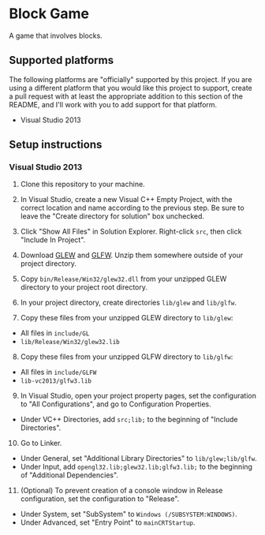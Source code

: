 # Block Game

A game that involves blocks.

## Supported platforms

The following platforms are "officially" supported by this project. If you are using a different platform that you would like
this project to support, create a pull request with at least the appropriate addition to this section of the README, and I'll
work with you to add support for that platform.

* Visual Studio 2013

## Setup instructions

### Visual Studio 2013

1. Clone this repository to your machine.

2. In Visual Studio, create a new Visual C++ Empty Project, with the correct location and name according to the previous step.
Be sure to leave the "Create directory for solution" box unchecked.

3. Click "Show All Files" in Solution Explorer. Right-click `src`, then click "Include In Project".

4. Download [GLEW](http://sourceforge.net/projects/glew/files/glew/1.12.0/glew-1.12.0-win32.zip/download) and
[GLFW](http://sourceforge.net/projects/glfw/files/glfw/3.1.1/glfw-3.1.1.bin.WIN32.zip/download). Unzip them somewhere outside of
your project directory.

5. Copy `bin/Release/Win32/glew32.dll` from your unzipped GLEW directory to your project root directory.

6. In your project directory, create directories `lib/glew` and `lib/glfw`.

7. Copy these files from your unzipped GLEW directory to `lib/glew`:

  * All files in `include/GL`
  * `lib/Release/Win32/glew32.lib`

8. Copy these files from your unzipped GLFW directory to `lib/glfw`:

  * All files in `include/GLFW`
  * `lib-vc2013/glfw3.lib`

9. In Visual Studio, open your project property pages, set the configuration to "All Configurations", and go to Configuration
Properties.

  * Under VC++ Directories, add `src;lib;` to the beginning of "Include Directories".

10. Go to Linker.

  * Under General, set "Additional Library Directories" to `lib/glew;lib/glfw`.
  * Under Input, add `opengl32.lib;glew32.lib;glfw3.lib;` to the beginning of "Additional Dependencies".

11. (Optional) To prevent creation of a console window in Release configuration, set the configuration to "Release".

  * Under System, set "SubSystem" to `Windows (/SUBSYSTEM:WINDOWS)`.
  * Under Advanced, set "Entry Point" to `mainCRTStartup`.
